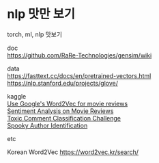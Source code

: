 # nlp 맛만 보기

torch, ml, nlp 맛보기

doc  
https://github.com/RaRe-Technologies/gensim/wiki

data  
https://fasttext.cc/docs/en/pretrained-vectors.html  
https://nlp.stanford.edu/projects/glove/

kaggle  
[Use Google's Word2Vec for movie reviews](https://www.kaggle.com/c/word2vec-nlp-tutorial)  
[Sentiment Analysis on Movie Reviews](https://www.kaggle.com/c/sentiment-analysis-on-movie-reviews)  
[Toxic Comment Classification Challenge](https://www.kaggle.com/c/jigsaw-toxic-comment-classification-challenge)  
[Spooky Author Identification](https://www.kaggle.com/c/spooky-author-identification)

etc

Korean Word2Vec https://word2vec.kr/search/
